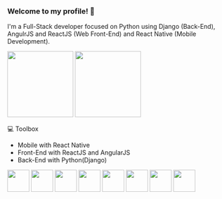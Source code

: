 


### Welcome to my profile! 👋

I'm a Full-Stack developer focused on Python using Django (Back-End), AngulrJS and ReactJS (Web Front-End) and React Native (Mobile Development).

<div>
    <img height="150em" src="https://github-readme-stats-ten-gilt.vercel.app/api?username=williansnex&show_icons=true&theme=algolia&count_private=true">
    <img height="150em" src="https://github-readme-stats-ten-gilt.vercel.app/api/top-langs/?username=williansnex&layout=compact&theme=algolia">
</div>

💻 Toolbox
  <ul>
      <li>Mobile with React Native</li>
      <li>Front-End with ReactJS and AngularJS</li>
      <li>Back-End with Python(Django)</li>
  </ul>
  
<div>
    <img height='50em' src="https://cdn.worldvectorlogo.com/logos/react-2.svg">
    <img height='50em' src='https://cdn.worldvectorlogo.com/logos/angular-icon-1.svg'>
    <img height='50em' src="https://cdn.worldvectorlogo.com/logos/typescript.svg">
    <img height='50em' src="https://cdn.worldvectorlogo.com/logos/logo-javascript.svg">
    <img height='50em' src="https://cdn.worldvectorlogo.com/logos/html-1.svg">
    <img height='50em' src='https://cdn.worldvectorlogo.com/logos/css-3.svg'>
    <img height='50em' src='https://cdn.worldvectorlogo.com/logos/python-5.svg'>
    <img height='50em' src='https://cdn.worldvectorlogo.com/logos/django.svg'>
</div>



 

